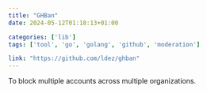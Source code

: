 ```yaml
---
title: "GHBan"
date: 2024-05-12T01:18:13+01:00

categories: ['lib']
tags: ['tool', 'go', 'golang', 'github', 'moderation']

link: "https://github.com/ldez/ghban"
---
```

To block multiple accounts across multiple organizations. 

<!--more-->
